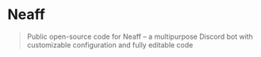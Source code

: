 # Neaff
> Public open-source code for Neaff – a multipurpose Discord bot with customizable configuration and fully editable code


